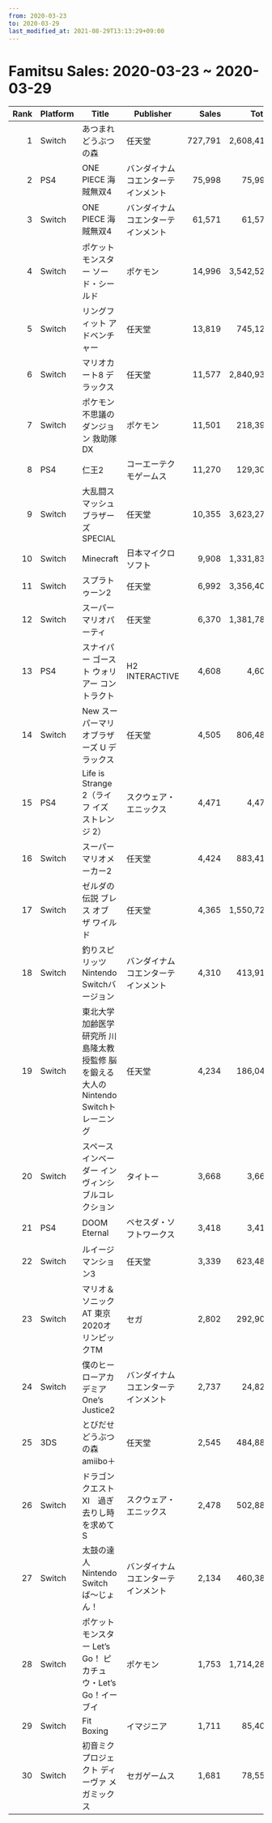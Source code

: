 ```yaml
---
from: 2020-03-23
to: 2020-03-29
last_modified_at: 2021-08-29T13:13:29+09:00
---
```

# Famitsu Sales: 2020-03-23 ~ 2020-03-29
| Rank | Platform | Title | Publisher | Sales | Total | Rate | New |
| -: | -- | -- | -- | -: | -: | -: | -- |
| 1 | Switch | あつまれ どうぶつの森 | 任天堂 | 727,791 | 2,608,417 | 20% |  |
| 2 | PS4 | ONE PIECE 海賊無双4 | バンダイナムコエンターテインメント | 75,998 | 75,998 | 20% | **New** |
| 3 | Switch | ONE PIECE 海賊無双4 | バンダイナムコエンターテインメント | 61,571 | 61,571 | 40% | **New** |
| 4 | Switch | ポケットモンスター ソード・シールド | ポケモン | 14,996 | 3,542,524 | 20% |  |
| 5 | Switch | リングフィット アドベンチャー | 任天堂 | 13,819 | 745,127 | 20% |  |
| 6 | Switch | マリオカート8 デラックス | 任天堂 | 11,577 | 2,840,930 | 20% |  |
| 7 | Switch | ポケモン不思議のダンジョン 救助隊DX | ポケモン | 11,501 | 218,394 | 20% |  |
| 8 | PS4 | 仁王2 | コーエーテクモゲームス | 11,270 | 129,302 | 20% |  |
| 9 | Switch | 大乱闘スマッシュブラザーズ SPECIAL | 任天堂 | 10,355 | 3,623,274 | 20% |  |
| 10 | Switch | Minecraft | 日本マイクロソフト | 9,908 | 1,331,839 | 20% |  |
| 11 | Switch | スプラトゥーン2 | 任天堂 | 6,992 | 3,356,409 | 20% |  |
| 12 | Switch | スーパー マリオパーティ | 任天堂 | 6,370 | 1,381,787 | 20% |  |
| 13 | PS4 | スナイパー ゴースト ウォリアー コントラクト | H2 INTERACTIVE | 4,608 | 4,608 | 60% | **New** |
| 14 | Switch | New スーパーマリオブラザーズ U デラックス | 任天堂 | 4,505 | 806,488 | 20% |  |
| 15 | PS4 | Life is Strange 2（ライフ イズ ストレンジ 2） | スクウェア・エニックス | 4,471 | 4,471 | 60% | **New** |
| 16 | Switch | スーパーマリオメーカー2 | 任天堂 | 4,424 | 883,419 | 20% |  |
| 17 | Switch | ゼルダの伝説 ブレス オブ ザ ワイルド | 任天堂 | 4,365 | 1,550,727 | 20% |  |
| 18 | Switch | 釣りスピリッツ Nintendo Switchバージョン | バンダイナムコエンターテインメント | 4,310 | 413,916 | 20% |  |
| 19 | Switch | 東北大学加齢医学研究所 川島隆太教授監修 脳を鍛える大人のNintendo Switchトレーニング | 任天堂 | 4,234 | 186,047 | 20% |  |
| 20 | Switch | スペースインベーダー インヴィンシブルコレクション | タイトー | 3,668 | 3,668 | 40% | **New** |
| 21 | PS4 | DOOM Eternal | ベセスダ・ソフトワークス | 3,418 | 3,418 | 60% | **New** |
| 22 | Switch | ルイージマンション3 | 任天堂 | 3,339 | 623,480 | 20% |  |
| 23 | Switch | マリオ＆ソニック AT 東京2020オリンピックTM | セガ | 2,802 | 292,900 | 20% |  |
| 24 | Switch | 僕のヒーローアカデミア One’s Justice2 | バンダイナムコエンターテインメント | 2,737 | 24,829 | 40% |  |
| 25 | 3DS | とびだせ どうぶつの森 amiibo＋ | 任天堂 | 2,545 | 484,888 | 20% |  |
| 26 | Switch | ドラゴンクエストXI　過ぎ去りし時を求めて S | スクウェア・エニックス | 2,478 | 502,880 | 20% |  |
| 27 | Switch | 太鼓の達人 Nintendo Switchば〜じょん！ | バンダイナムコエンターテインメント | 2,134 | 460,386 | 20% |  |
| 28 | Switch | ポケットモンスター Let’s Go！ ピカチュウ・Let’s Go！イーブイ | ポケモン | 1,753 | 1,714,285 | 20% |  |
| 29 | Switch | Fit Boxing | イマジニア | 1,711 | 85,407 | 20% |  |
| 30 | Switch | 初音ミク プロジェクト ディーヴァ メガミックス | セガゲームス | 1,681 | 78,558 | 20% |  |
